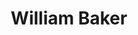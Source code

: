 ---
layout: employee
skillsid: 7
title: 'William Baker'
permalink: /employees/:title 
location: 'Fort Worth'
position: 'Chief Executive Officer'
availability: 85
internal: false
categories: 
- employees
phoneNumber: 555-555-5555
email: email@gmail.com
manage: false
---